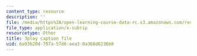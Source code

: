 ```yaml
---
content_type: resource
description: ''
file: /media/https%3A/open-learning-course-data-rc.s3.amazonaws.com/res-6-012-introduction-to-probability-spring-2018/6a03b20d707a57d6aea30a368d6236b0_UbQcqFH33G0.vtt
file_type: application/x-subrip
resourcetype: Other
title: 3play caption file
uid: 6a03b20d-707a-57d6-aea3-0a368d6236b0
---
```

